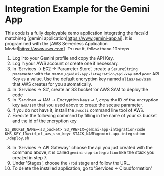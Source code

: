 # Integration Example for the Gemini App

This code is a fully deployable demo application integrating the face/id matchineg [gemini application|https://www.gemini-app.ai].
It is programmed with the [AWS Serverless Application Model|https://www.aws.com]. To use it, follow these 10 steps.

1. Log into your Gemini profile and copy the API Key.
2. Log In your AWS account or create one if necessary.
3. In 'Services → EC2 → Parameter Store', create a `SecureString` parameter with the name `/gemini-app-integration/api-key` and
   your API Key as a value. Use the default encryption key named `alias/aws/ssm` that AWS creates for you automatically.
4. In 'Services → S3', create an S3 bucket for AWS SAM to deploy the code
5. In 'Services → IAM → Encryption keys → <your aws region>', copy the ID of the encryption key `aws/ssm` that you used
   above to create the secure parameter.
6. If you do not have it, install the `awscli` command line tool of AWS.
7. Execute the following command by filling in the name of your s3 bucket and the id of the encryption key
```
S3_BUCKET_NAME=<s3_bucket> S3_PREFIX=gemini-app-integration/code KMS_KEY_ID=<id_of_aws_ssm_key> STACK_NAME=gemini-app-integration ./deploy.sh
```
8. In 'Services → API Gateway', choose the api you just created with the command above, it is called `gemini-app-integration` like the stack you created
   in step 7.
9. Under 'Stages', choose the `Prod` stage and follow the URL.
10. To delete the installed application, go to 'Services → Cloudformation'
